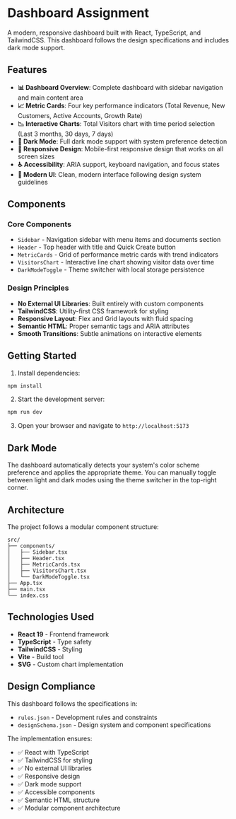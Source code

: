# Dashboard Assignment

A modern, responsive dashboard built with React, TypeScript, and TailwindCSS. This dashboard follows the design specifications and includes dark mode support.

## Features

- **📊 Dashboard Overview**: Complete dashboard with sidebar navigation and main content area
- **📈 Metric Cards**: Four key performance indicators (Total Revenue, New Customers, Active Accounts, Growth Rate)
- **📉 Interactive Charts**: Total Visitors chart with time period selection (Last 3 months, 30 days, 7 days)
- **🌙 Dark Mode**: Full dark mode support with system preference detection
- **📱 Responsive Design**: Mobile-first responsive design that works on all screen sizes
- **♿ Accessibility**: ARIA support, keyboard navigation, and focus states
- **🎨 Modern UI**: Clean, modern interface following design system guidelines

## Components

### Core Components

- `Sidebar` - Navigation sidebar with menu items and documents section
- `Header` - Top header with title and Quick Create button
- `MetricCards` - Grid of performance metric cards with trend indicators
- `VisitorsChart` - Interactive line chart showing visitor data over time
- `DarkModeToggle` - Theme switcher with local storage persistence

### Design Principles

- **No External UI Libraries**: Built entirely with custom components
- **TailwindCSS**: Utility-first CSS framework for styling
- **Responsive Layout**: Flex and Grid layouts with fluid spacing
- **Semantic HTML**: Proper semantic tags and ARIA attributes
- **Smooth Transitions**: Subtle animations on interactive elements

## Getting Started

1. Install dependencies:

```bash
npm install
```

2. Start the development server:

```bash
npm run dev
```

3. Open your browser and navigate to `http://localhost:5173`

## Dark Mode

The dashboard automatically detects your system's color scheme preference and applies the appropriate theme. You can manually toggle between light and dark modes using the theme switcher in the top-right corner.

## Architecture

The project follows a modular component structure:

```
src/
├── components/
│   ├── Sidebar.tsx
│   ├── Header.tsx
│   ├── MetricCards.tsx
│   ├── VisitorsChart.tsx
│   └── DarkModeToggle.tsx
├── App.tsx
├── main.tsx
└── index.css
```
## Technologies Used

- **React 19** - Frontend framework
- **TypeScript** - Type safety
- **TailwindCSS** - Styling
- **Vite** - Build tool
- **SVG** - Custom chart implementation

## Design Compliance

This dashboard follows the specifications in:

- `rules.json` - Development rules and constraints
- `designSchema.json` - Design system and component specifications

The implementation ensures:

- ✅ React with TypeScript
- ✅ TailwindCSS for styling
- ✅ No external UI libraries
- ✅ Responsive design
- ✅ Dark mode support
- ✅ Accessible components
- ✅ Semantic HTML structure
- ✅ Modular component architecture


